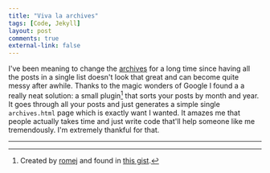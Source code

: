 ```yaml
--- 
title: "Viva la archives"
tags: [Code, Jekyll]
layout: post
comments: true
external-link: false
---
```


I've been meaning to change the [archives](/archives "Archives") for a long time since having all the posts in a single list doesn't look that great and can become quite messy after awhile. Thanks to the magic wonders of Google I found a a really neat solution: a small plugin[^20121111-1] that sorts your posts by month and year. It goes through all your posts and just generates a simple single `archives.html` page which is exactly want I wanted. It amazes me that people actually takes time and just write code that'll help someone like me tremendously. I'm extremely thankful for that.

***

[^20121111-1]: Created by [romej](http://romej.com "http://romej.com/") and found in [this gist](https://gist.github.com/1994881 "Jekyll generator plugin to group posts by month for archives page").
